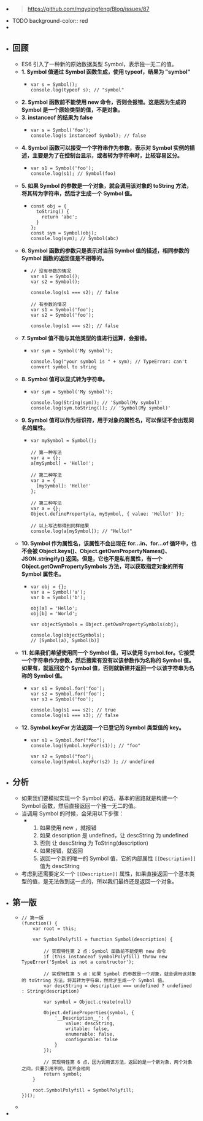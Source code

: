 - > https://github.com/mqyqingfeng/Blog/issues/87
- TODO
  background-color:: red
-
- ## 回顾
	- ES6 引入了一种新的原始数据类型 Symbol，表示独一无二的值。
	- **1. Symbol 值通过 Symbol 函数生成，使用 typeof，结果为 "symbol"**
		- ```
		  var s = Symbol();
		  console.log(typeof s); // "symbol"
		  ```
	- **2. Symbol 函数前不能使用 new 命令，否则会报错。这是因为生成的 Symbol 是一个原始类型的值，不是对象。**
	- **3. instanceof 的结果为 false**
		- ```
		  var s = Symbol('foo');
		  console.log(s instanceof Symbol); // false
		  ```
	- **4. Symbol 函数可以接受一个字符串作为参数，表示对 Symbol 实例的描述，主要是为了在控制台显示，或者转为字符串时，比较容易区分。**
		- ```
		  var s1 = Symbol('foo');
		  console.log(s1); // Symbol(foo)
		  ```
	- **5. 如果 Symbol 的参数是一个对象，就会调用该对象的 toString 方法，将其转为字符串，然后才生成一个 Symbol 值。**
		- ```
		  const obj = {
		    toString() {
		      return 'abc';
		    }
		  };
		  const sym = Symbol(obj);
		  console.log(sym); // Symbol(abc)
		  ```
	- **6. Symbol 函数的参数只是表示对当前 Symbol 值的描述，相同参数的 Symbol 函数的返回值是不相等的。**
		- ```
		  // 没有参数的情况
		  var s1 = Symbol();
		  var s2 = Symbol();
		  
		  console.log(s1 === s2); // false
		  
		  // 有参数的情况
		  var s1 = Symbol('foo');
		  var s2 = Symbol('foo');
		  
		  console.log(s1 === s2); // false
		  ```
	- **7. Symbol 值不能与其他类型的值进行运算，会报错。**
		- ```
		  var sym = Symbol('My symbol');
		  
		  console.log("your symbol is " + sym); // TypeError: can't convert symbol to string
		  ```
	- **8. Symbol 值可以显式转为字符串。**
		- ```
		  var sym = Symbol('My symbol');
		  
		  console.log(String(sym)); // 'Symbol(My symbol)'
		  console.log(sym.toString()); // 'Symbol(My symbol)'
		  ```
	- **9. Symbol 值可以作为标识符，用于对象的属性名，可以保证不会出现同名的属性。**
		- ```
		  var mySymbol = Symbol();
		  
		  // 第一种写法
		  var a = {};
		  a[mySymbol] = 'Hello!';
		  
		  // 第二种写法
		  var a = {
		    [mySymbol]: 'Hello!'
		  };
		  
		  // 第三种写法
		  var a = {};
		  Object.defineProperty(a, mySymbol, { value: 'Hello!' });
		  
		  // 以上写法都得到同样结果
		  console.log(a[mySymbol]); // "Hello!"
		  ```
	- **10. Symbol 作为属性名，该属性不会出现在 for...in、for...of 循环中，也不会被 Object.keys()、Object.getOwnPropertyNames()、JSON.stringify() 返回。但是，它也不是私有属性，有一个 Object.getOwnPropertySymbols 方法，可以获取指定对象的所有 Symbol 属性名。**
		- ```
		  var obj = {};
		  var a = Symbol('a');
		  var b = Symbol('b');
		  
		  obj[a] = 'Hello';
		  obj[b] = 'World';
		  
		  var objectSymbols = Object.getOwnPropertySymbols(obj);
		  
		  console.log(objectSymbols);
		  // [Symbol(a), Symbol(b)]
		  ```
	- **11. 如果我们希望使用同一个 Symbol 值，可以使用 Symbol.for。它接受一个字符串作为参数，然后搜索有没有以该参数作为名称的 Symbol 值。如果有，就返回这个 Symbol 值，否则就新建并返回一个以该字符串为名称的 Symbol 值。**
		- ```
		  var s1 = Symbol.for('foo');
		  var s2 = Symbol.for('foo');
		  var s3 = Symbol('foo');
		  
		  console.log(s1 === s2); // true
		  console.log(s1 === s3); // false
		  ```
	- **12. Symbol.keyFor 方法返回一个已登记的 Symbol 类型值的 key。**
		- ```
		  var s1 = Symbol.for("foo");
		  console.log(Symbol.keyFor(s1)); // "foo"
		  
		  var s2 = Symbol("foo");
		  console.log(Symbol.keyFor(s2) ); // undefined
		  ```
- ## 分析
	- 如果我们要模拟实现一个 Symbol 的话，基本的思路就是构建一个 Symbol 函数，然后直接返回一个独一无二的值。
	- 当调用 Symbol 的时候，会采用以下步骤：
		- 1. 如果使用 new ，就报错
		  2. 如果 description 是 undefined，让 descString 为 undefined
		  3. 否则 让 descString 为 ToString(description)
		  4. 如果报错，就返回
		  5. 返回一个新的唯一的 Symbol 值，它的内部属性 `[[Description]]` 值为 descString
	- 考虑到还需要定义一个 `[[Description]]` 属性，如果直接返回一个基本类型的值，是无法做到这一点的，所以我们最终还是返回一个对象。
- ## 第一版
	- ```
	  // 第一版
	  (function() {
	      var root = this;
	  
	      var SymbolPolyfill = function Symbol(description) {
	  
	          // 实现特性第 2 点：Symbol 函数前不能使用 new 命令
	          if (this instanceof SymbolPolyfill) throw new TypeError('Symbol is not a constructor');
	  
	          // 实现特性第 5 点：如果 Symbol 的参数是一个对象，就会调用该对象的 toString 方法，将其转为字符串，然后才生成一个 Symbol 值。
	          var descString = description === undefined ? undefined : String(description)
	  
	          var symbol = Object.create(null)
	  
	          Object.defineProperties(symbol, {
	              '__Description__': {
	                  value: descString,
	                  writable: false,
	                  enumerable: false,
	                  configurable: false
	              }
	          });
	  
	          // 实现特性第 6 点，因为调用该方法，返回的是一个新对象，两个对象之间，只要引用不同，就不会相同
	          return symbol;
	      }
	  
	      root.SymbolPolyfill = SymbolPolyfill;
	  })();
	  ```
	-
-